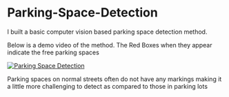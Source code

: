# Parking-Space-Detection
I built a basic computer vision based parking space detection method.

Below is a demo video of the method. The Red Boxes when they appear indicate the free parking spaces

[![Parking Space Detection](https://img.youtube.com/vi/yhr-AcVA3-k/hqdefault.jpg)](https://www.youtube.com/watch?v=yhr-AcVA3-k)

Parking spaces on normal streets often do not have any markings making it a little more challenging to detect as compared to those in parking lots



